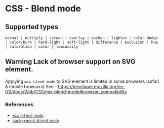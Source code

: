 # CSS - Blend mode

## Supported types

```
normal | multiply | screen | overlay | darken | lighten | color-dodge | color-burn | hard-light | soft-light | difference | exclusion | hue | saturation | color | luminosity
```

## Warning Lack of browser support on SVG element.

Applying `mix-blend-mode` to SVG element is limited in some browsers (safari & mobile browsers) See - https://developer.mozilla.org/en-US/docs/Web/CSS/mix-blend-mode#browser_compatibility

### References

- [`mix-blend-mode`](https://developer.mozilla.org/en-US/docs/Web/CSS/mix-blend-mode)
- [`background-blend-mode`](https://developer.mozilla.org/en-US/docs/Web/CSS/background-blend-mode)
